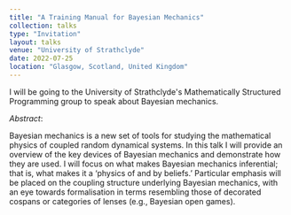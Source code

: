 ```yaml
---
title: "A Training Manual for Bayesian Mechanics"
collection: talks
type: "Invitation"
layout: talks
venue: "University of Strathclyde"
date: 2022-07-25
location: "Glasgow, Scotland, United Kingdom"
---
```


I will be going to the University of Strathclyde's Mathematically Structured Programming group to speak about Bayesian mechanics.

_Abstract_: 

Bayesian mechanics is a new set of tools for studying the mathematical physics of coupled random dynamical systems. In this talk I will provide an overview of the key devices of Bayesian mechanics and demonstrate how they are used. I will focus on what makes Bayesian mechanics inferential; that is, what makes it a ‘physics of and by beliefs.’ Particular emphasis will be placed on the coupling structure underlying Bayesian mechanics, with an eye towards formalisation in terms resembling those of decorated cospans or categories of lenses (e.g., Bayesian open games).
